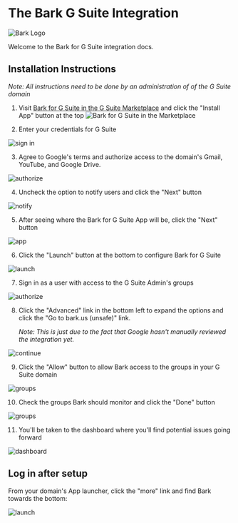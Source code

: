 The Bark G Suite Integration
=======================

![Bark Logo](https://www.bark.us/bark-logo-sm.png)

Welcome to the Bark for G Suite integration docs.

Installation Instructions
----------------

_Note: All instructions need to be done by an administration of of the G Suite
domain_

1. Visit [Bark for G Suite in the G Suite Marketplace](https://chrome.google.com/webstore/detail/bark-for-g-suite/pgfjoaigbnaoninopiljhheoikffbali)
and click the "Install App" button at the top
 ![Bark for G Suite in the Marketplace](https://s3.amazonaws.com/bark-assets/gsuite/step_1-marketplace.png)

2. Enter your credentials for G Suite

![sign in](https://s3.amazonaws.com/bark-assets/gsuite/step_2-sign_in.png)

3. Agree to Google's terms and authorize access to the domain's Gmail, YouTube,
   and Google Drive.

![authorize](https://s3.amazonaws.com/bark-assets/gsuite/step_3-authorize.png)

4. Uncheck the option to notify users and click the "Next" button

![notify](https://s3.amazonaws.com/bark-assets/gsuite/step_4-notify_users.png)

5. After seeing where the Bark for G Suite App will be, click the "Next" button

![app](https://s3.amazonaws.com/bark-assets/gsuite/step_5-link.png)

6. Click the "Launch" button at the bottom to configure Bark for G Suite

![launch](https://s3.amazonaws.com/bark-assets/gsuite/step_6-launch.png)

7. Sign in as a user with access to the G Suite Admin's groups

![authorize](https://s3.amazonaws.com/bark-assets/gsuite/step_7-authorize.png)

8. Click the "Advanced" link in the bottom left to expand the options and click the "Go to bark.us
   (unsafe)" link.

   _Note: This is just due to the fact that Google hasn't manually reviewed the
   integration yet._

![continue](https://s3.amazonaws.com/bark-assets/gsuite/step_8-continue.png)

9. Click the "Allow" button to allow Bark access to the groups in your G Suite
   domain

![groups](https://s3.amazonaws.com/bark-assets/gsuite/step_9-authorize_groups.png)

10. Check the groups Bark should monitor and click the "Done" button

![groups](https://s3.amazonaws.com/bark-assets/gsuite/step_10-groups.png)

11. You'll be taken to the dashboard where you'll find potential issues going
    forward

![dashboard](https://s3.amazonaws.com/bark-assets/gsuite/step_11-dashboard.png)


Log in after setup
----------------

From your domain's App launcher, click the "more" link and find Bark towards
the bottom:

![launch](https://s3.amazonaws.com/bark-assets/gsuite/launch.png)

